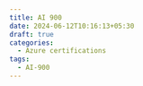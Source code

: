 ```yaml
---
title: AI 900
date: 2024-06-12T10:16:13+05:30
draft: true
categories:
  - Azure certifications
tags:
  - AI-900
---
```




